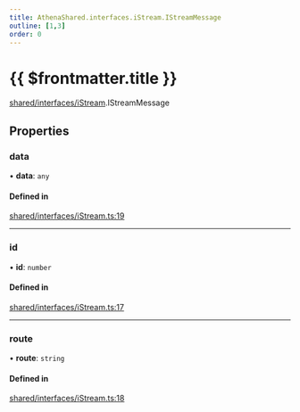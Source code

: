 ```yaml
---
title: AthenaShared.interfaces.iStream.IStreamMessage
outline: [1,3]
order: 0
---
```


# {{ $frontmatter.title }}


[shared/interfaces/iStream](../modules/shared_interfaces_iStream.md).IStreamMessage

## Properties

### data

• **data**: `any`

#### Defined in

[shared/interfaces/iStream.ts:19](https://github.com/Stuyk/altv-athena/blob/ed495cc/src/core/shared/interfaces/iStream.ts#L19)

___

### id

• **id**: `number`

#### Defined in

[shared/interfaces/iStream.ts:17](https://github.com/Stuyk/altv-athena/blob/ed495cc/src/core/shared/interfaces/iStream.ts#L17)

___

### route

• **route**: `string`

#### Defined in

[shared/interfaces/iStream.ts:18](https://github.com/Stuyk/altv-athena/blob/ed495cc/src/core/shared/interfaces/iStream.ts#L18)
